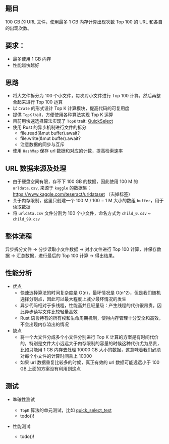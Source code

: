 ## 题目
100 GB 的 URL 文件，使用最多 1 GB 内存计算出现次数 Top 100 的 URL 和各自的出现次数。

## **要求：**  
- 最多使用 1 GB 内存
- 性能越快越好

## 思路
+ 将大文件拆分为 100 个小文件，每次对小文件进行 Top 100 计算，然后再整合起来进行 Top 100 运算
+ 以 `Crate` 的形式设计 Top K 计算模块，提高代码的可复用度
+ 提供 `TopK` trait，方便使用各种算法实现 Top K 运算
+ 目前用快速选择算法实现了 `TopK` trait: [QuickSelect](../src/quick_select.rs)
+ 使用 Rust 的异步机制进行文件的拆分
    - file.read(&mut buffer).await?
    - file.write(&mut buffer).await?
    - 注意数据的同步与互斥
+ 使用 `HashMap` 保存 url 数据和对应的计数，提高检索速率

## URL 数据来源及处理
+ 由于硬盘空间有限，存不下 100 GB 的数据，因此使用 100 M 的 `urldata.csv`, 来源于 `kaggle` 的数据集：https://www.kaggle.com/teseract/urldataset （去掉标签）
+ 关于内存限制，这里只创建一个 100 M / 100 = 1 M 大小的数组 `buffer`，用于读取数据
+ 将 `urldata.csv` 文件分割为 100 个小文件，命名方式为 `child_0.csv` ~ `child_99.csv` 

## 整体流程
异步拆分文件 -> 分步读取小文件数据 -> 对小文件进行 Top 100 计算，并保存数据 -> 汇总数据，进行最后的 Top 100 计算 -> 得出结果。  

## 性能分析
+ 优点
    - 快速选择算法的时间复杂度是 O(n)，最坏情况是 O(n^2)，但是我们随机选择分割点，因此可以最大程度上减少最坏情况的发生
    - 异步代码相对于多线程，性能高并且轻量级：产生线程的代价很昂贵。因此异步读写文件比较轻量高效
    - Rust 语言特有的所有权和生命周期机制，使得内存管理十分安全和高效，不会出现内存溢出的情况
+ 缺点
    - 将一个大文件分成多个小文件分别进行 Top K 计算的方案是有时间代价的，特别是文件大小远远大于内存限制的容量的时候这种代价尤为昂贵，比如只能用 1 GB 内存去处理 10000 GB 大小的数据，这意味着我们必须对每个小文件的计算时间乘上 10000
    - 如果 url 数据重复比较多的时候，真正有效的 url 数据可能远远小于 100 GB,上面的方案没有利用到这点

## 测试
+ 準確性测试
    - `TopK` 算法的单元测试，比如 [quick_select_test](../src/quick_select.rs)
    - todo()!

+ 性能测试
    - todo()!



